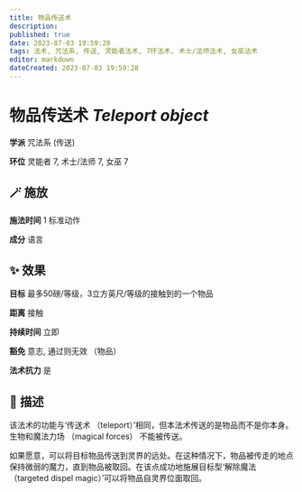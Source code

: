 ```yaml
---
title: 物品传送术
description: 
published: true
date: 2023-07-03 19:59:28
tags: 法术, 咒法系, 传送, 灵能者法术, 7环法术, 术士/法师法术, 女巫法术
editor: markdown
dateCreated: 2023-07-03 19:59:28
---
```


# **物品传送术** *Teleport object*

**学派** 咒法系 (传送) 

**环位** 灵能者 7, 术士/法师 7, 女巫 7

## 🪄 施放

**施法时间** 1 标准动作

**成分** 语言

## ✨ 效果 

**目标** 最多50磅/等级，3立方英尺/等级的接触到的一个物品 

**距离** 接触  

**持续时间** 立即 

**豁免** 意志, 通过则无效 （物品）

**法术抗力** 是

## 📖 描述

该法术的功能与‘传送术 （teleport）’相同，但本法术传送的是物品而不是你本身。生物和魔法力场 （magical forces） 不能被传送。

如果愿意，可以将目标物品传送到灵界的远处。在这种情况下，物品被传走的地点保持微弱的魔力，直到物品被取回。在该点成功地施展目标型‘解除魔法 （targeted dispel magic）’可以将物品自灵界位面取回。
    